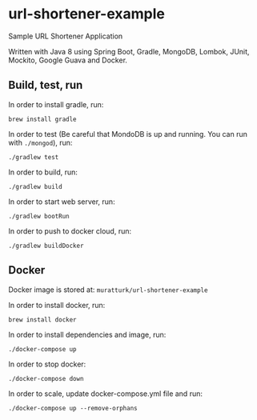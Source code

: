 # url-shortener-example

Sample URL Shortener Application

Written with Java 8 using Spring Boot, Gradle, MongoDB, Lombok, JUnit, Mockito, Google Guava and Docker.

## Build, test, run

In order to install gradle, run:
```
brew install gradle
```
In order to test (Be careful that MondoDB is up and running. You can run with ``./mongod``), run:
```
./gradlew test
```
In order to build, run:
```
./gradlew build
```
In order to start web server, run:
```
./gradlew bootRun
```
In order to push to docker cloud, run:
```
./gradlew buildDocker
```

## Docker

Docker image is stored at: ``muratturk/url-shortener-example``

In order to install docker, run:
```
brew install docker
```
In order to install dependencies and image, run:
```
./docker-compose up
```
In order to stop docker:
```
./docker-compose down
```
In order to scale, update docker-compose.yml file and run:
```
./docker-compose up --remove-orphans
```
